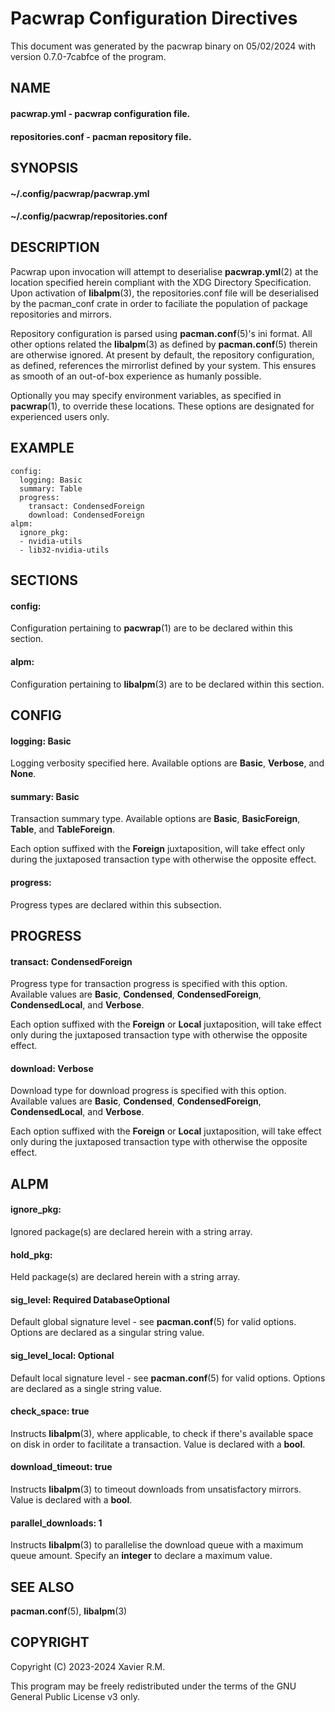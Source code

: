 # Pacwrap Configuration Directives

This document was generated by the pacwrap binary on 05/02/2024 with version 0.7.0-7cabfce of the program.

## NAME
#### **pacwrap.yml** - pacwrap configuration file.
#### **repositories.conf** - pacman repository file.

## SYNOPSIS
#### **~/.config/pacwrap/pacwrap.yml**
#### **~/.config/pacwrap/repositories.conf**

## DESCRIPTION
Pacwrap upon invocation will attempt to deserialise **pacwrap.yml**(2) at the location specified herein
compliant with the XDG Directory Specification. Upon activation of **libalpm**(3), the repositories.conf
file will be deserialised by the pacman_conf crate in order to faciliate the population of package
repositories and mirrors.

Repository configuration is parsed using **pacman.conf**(5)'s ini format. All other options related the
**libalpm**(3) as defined by **pacman.conf**(5) therein are otherwise ignored. At present by default, 
the repository configuration, as defined, references the mirrorlist defined by your system. 
This ensures as smooth of an out-of-box experience as humanly possible.

Optionally you may specify environment variables, as specified in **pacwrap**(1), to override
these locations. These options are designated for experienced users only.

## EXAMPLE
```
config:
  logging: Basic
  summary: Table
  progress:
    transact: CondensedForeign
    download: CondensedForeign
alpm:
  ignore_pkg:
  - nvidia-utils
  - lib32-nvidia-utils
```

## SECTIONS
#### **config:**
Configuration pertaining to **pacwrap**(1) are to be declared within this section.

#### **alpm:**
Configuration pertaining to **libalpm**(3) are to be declared within this section.

## CONFIG
#### **logging**: Basic
Logging verbosity specified here. Available options are **Basic**, **Verbose**, and **None**.

#### **summary**: Basic
Transaction summary type. Available options are **Basic**, **BasicForeign**, **Table**, and **TableForeign**. 

Each option suffixed with the **Foreign** juxtaposition, will take effect only during the
juxtaposed transaction type with otherwise the opposite effect.

#### **progress:**
Progress types are declared within this subsection.

## PROGRESS
#### **transact**: CondensedForeign
Progress type for transaction progress is specified with this option. Available values are 
**Basic**, **Condensed**, **CondensedForeign**, **CondensedLocal**, and **Verbose**.

Each option suffixed with the **Foreign** or **Local** juxtaposition, will take effect only during 
the juxtaposed transaction type with otherwise the opposite effect.

#### **download**: Verbose
Download type for download progress is specified with this option. Available values are 
**Basic**, **Condensed**, **CondensedForeign**, **CondensedLocal**, and **Verbose**.

Each option suffixed with the **Foreign** or **Local** juxtaposition, will take effect only during 
the juxtaposed transaction type with otherwise the opposite effect.

## ALPM
#### **ignore_pkg:**
Ignored package(s) are declared herein with a string array.

#### **hold_pkg:**
Held package(s) are declared herein with a string array.

#### **sig_level**: Required DatabaseOptional
Default global signature level - see **pacman.conf**(5) for valid options. Options are declared
as a singular string value.

#### **sig_level_local**: Optional
Default local signature level - see **pacman.conf**(5) for valid options. Options are declared
as a single string value.

#### **check_space**: true
Instructs **libalpm**(3), where applicable, to check if there's available space on disk in order 
to facilitate a transaction. Value is declared with a **bool**.

#### **download_timeout**: true
Instructs **libalpm**(3) to timeout downloads from unsatisfactory mirrors. Value is declared with 
a **bool**.

#### **parallel_downloads**: 1
Instructs **libalpm**(3) to parallelise the download queue with a maximum queue amount. Specify an 
**integer** to declare a maximum value.

## SEE ALSO
**pacman.conf**(5), **libalpm**(3)

## COPYRIGHT
Copyright (C) 2023-2024 Xavier R.M.

This program may be freely redistributed under the
terms of the GNU General Public License v3 only.

